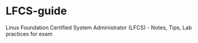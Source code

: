 # LFCS-guide
Linux Foundation Certified System Administrator (LFCS) - Notes, Tips, Lab practices for exam
